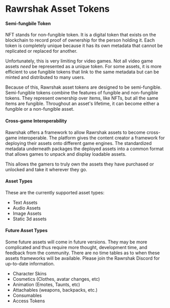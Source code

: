 # Rawrshak Asset Tokens

#### Semi-fungbile Token

NFT stands for non-fungible token. It is a digital token that exists on the blockchain to record proof of ownership for the person holding it. Each token is completely unique because it has its own metadata that cannot be replicated or replaced for another.&#x20;

Unfortunately, this is very limiting for video games. Not all video game assets _need_ be represented as a unique token. For some assets, it is more efficient to use fungible tokens that link to the same metadata but can be minted and distributed to many users.&#x20;

Because of this, Rawrshak asset tokens are designed to be semi-fungible. Semi-fungible tokens combine the features of fungible and non-fungible tokens. They represent ownership over items, like NFTs, but all the same items are fungible. Throughout an asset's lifetime, it can become either a fungible or a non-fungible asset.&#x20;

#### Cross-game Interoperability

Rawrshak offers a framework to allow Rawrshak assets to become cross-game interoperable. The platform gives the content creator a framework for deploying their assets onto different game engines. The standardized metadata underneath packages the deployed assets into a common format that allows games to unpack and display loadable assets.

This allows the gamers to truly own the assets they have purchased or unlocked and take it wherever they go.&#x20;

#### Asset Types

These are the currently supported asset types:

* Text Assets&#x20;
* Audio Assets
* Image Assets
* Static 3d assets

#### Future Asset Types

Some future assets will come in future versions. They may be more complicated and thus require more thought, development time, and feedback from the community. There are no time tables as to when these assets frameworks will be available. Please join the Rawrshak Discord for up-to-date information.

* Character Skins
* Cosmetics (Clothes, avatar changes, etc)
* Animation (Emotes, Taunts, etc)
* Attachables (weapons, backpacks, etc.)
* Consumables
* Access Tokens&#x20;
